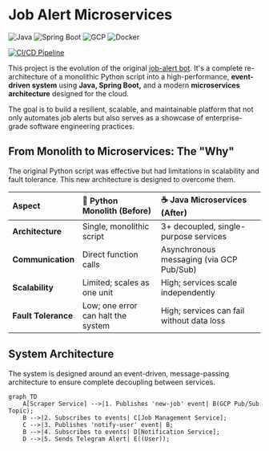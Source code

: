 # Job Alert Microservices

![Java](https://img.shields.io/badge/Java-17+-ED8B00?style=for-the-badge&logo=openjdk&logoColor=white) ![Spring Boot](https://img.shields.io/badge/Spring_Boot-3.x-6DB33F?style=for-the-badge&logo=spring&logoColor=white) ![GCP](https://img.shields.io/badge/Google_Cloud-4285F4?style=for-the-badge&logo=google-cloud&logoColor=white) ![Docker](https://img.shields.io/badge/Docker-2496ED?style=for-the-badge&logo=docker&logoColor=white)

[![CI/CD Pipeline](https://github.com/Eswar-deep/job-alert-microservices/actions/workflows/main.yml/badge.svg)](https://github.com/Eswar-deep/job-alert/actions)

This project is the evolution of the original [job-alert bot](https://github.com/Eswar-deep/job-alert). It's a complete re-architecture of a monolithic Python script into a high-performance, **event-driven system** using **Java, Spring Boot,** and a modern **microservices architecture** designed for the cloud.

The goal is to build a resilient, scalable, and maintainable platform that not only automates job alerts but also serves as a showcase of enterprise-grade software engineering practices.

## From Monolith to Microservices: The "Why"

The original Python script was effective but had limitations in scalability and fault tolerance. This new architecture is designed to overcome them.

| Aspect | 🐍 Python Monolith (Before) | ☕ Java Microservices (After) |
| :--- | :--- | :--- |
| **Architecture** | Single, monolithic script | 3+ decoupled, single-purpose services |
| **Communication** | Direct function calls | Asynchronous messaging (via GCP Pub/Sub) |
| **Scalability** | Limited; scales as one unit | High; services scale independently |
| **Fault Tolerance** | Low; one error can halt the system | High; services can fail without data loss |

## System Architecture

The system is designed around an event-driven, message-passing architecture to ensure complete decoupling between services.

```mermaid
graph TD
    A[Scraper Service] -->|1. Publishes 'new-job' event| B(GCP Pub/Sub Topic);
    B -->|2. Subscribes to events| C[Job Management Service];
    C -->|3. Publishes 'notify-user' event| B;
    B -->|4. Subscribes to events| D[Notification Service];
    D -->|5. Sends Telegram Alert| E((User));
